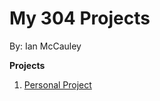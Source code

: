 # My 304 Projects
By: Ian McCauley<br>


**Projects**
1. [Personal Project](ianmccauley2000.github.io/_personalProject/index.html)
